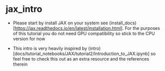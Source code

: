 # jax_intro

* Please start by install JAX on your system see (install_docs)[https://jax.readthedocs.io/en/latest/installation.html]. For the purposes of this tutorial you do not need GPU compatibility so stick to the CPU version for now 

* This intro is very heavily inspired by (intro)[docs/tutorial_notebooks/JAX/tutorial2/Introduction_to_JAX.ipynb] so feel free to check this out as an extra resource and the references therein 